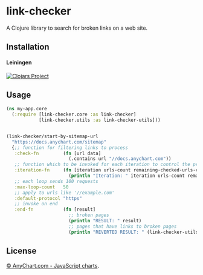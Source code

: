 # link-checker

A Clojure library to search for broken links on a web site.

## Installation

#### Leiningen

[![Clojars Project](https://img.shields.io/clojars/v/com.anychart/link-checker.svg)](https://clojars.org/com.anychart/link-checker)

## Usage


```clojure
(ns my-app.core
  (:require [link-checker.core :as link-checker]
            [link-checker.utils :as link-checker-utils]))


(link-checker/start-by-sitemap-url
  "https://docs.anychart.com/sitemap"
  {;; function for filtering links to process
   :check-fn         (fn [url data]
                       (.contains url "//docs.anychart.com"))
   ;; function which to be invoked for each iteration to control the process
   :iteration-fn     (fn [iteration urls-count remaining-checked-urls-count total-urls-count]
                       (println "Iteration: " iteration urls-count remaining-checked-urls-count total-urls-count))
   ;; each loop sends 100 requests
   :max-loop-count   50
   ;; apply to urls like '//example.com'
   :default-protocol "https"
   ;; invoke on end
   :end-fn           (fn [result]
                       ;; broken pages
                       (println "RESULT: " result)
                       ;; pages that have links to broken pages
                       (println "REVERTED RESULT: " (link-checker-utils/revert-result result)))})
```

## License
[© AnyChart.com - JavaScript charts](http://www.anychart.com).
